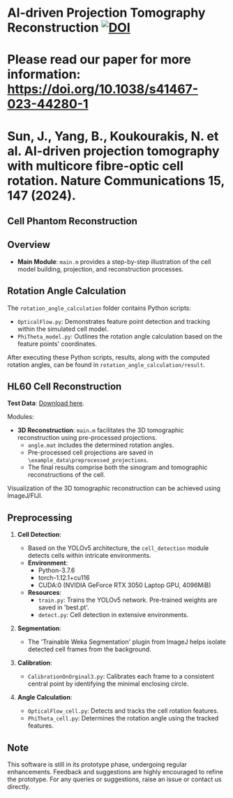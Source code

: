 # AI-driven Projection Tomography Reconstruction [![DOI](https://zenodo.org/badge/701621740.svg)](https://zenodo.org/doi/10.5281/zenodo.10124420)
# Please read our paper for more information: https://doi.org/10.1038/s41467-023-44280-1
# Sun, J., Yang, B., Koukourakis, N. et al. AI-driven projection tomography with multicore fibre-optic cell rotation. Nature Communications 15, 147 (2024).

## Cell Phantom Reconstruction

## Overview
- **Main Module**: `main.m` provides a step-by-step illustration of the cell model building, projection, and reconstruction processes.

## Rotation Angle Calculation
The `rotation_angle_calculation` folder contains Python scripts:
- `OpticalFlow.py`: Demonstrates feature point detection and tracking within the simulated cell model.
- `PhiTheta_model.py`: Outlines the rotation angle calculation based on the feature points' coordinates.

After executing these Python scripts, results, along with the computed rotation angles, can be found in `rotation_angle_calculation/result`.

## HL60 Cell Reconstruction

**Test Data**: [Download here](https://doi.org/10.6084/m9.figshare.24523618).

Modules:
- **3D Reconstruction**: `main.m` facilitates the 3D tomographic reconstruction using pre-processed projections.
  - `angle.mat` includes the determined rotation angles.
  - Pre-processed cell projections are saved in `\example_data\preprocessed_projections`.
  - The final results comprise both the sinogram and tomographic reconstructions of the cell.
  
Visualization of the 3D tomographic reconstruction can be achieved using ImageJ/FIJI.

## Preprocessing

1. **Cell Detection**:
   - Based on the YOLOv5 architecture, the `cell_detection` module detects cells within intricate environments.
   - **Environment**:
     - Python-3.7.6
     - torch-1.12.1+cu116
     - CUDA:0 (NVIDIA GeForce RTX 3050 Laptop GPU, 4096MiB)
   - **Resources**: 
     - `train.py`: Trains the YOLOv5 network. Pre-trained weights are saved in 'best.pt'.
     - `detect.py`: Cell detection in extensive environments.
     
2. **Segmentation**: 
   - The 'Trainable Weka Segmentation' plugin from ImageJ helps isolate detected cell frames from the background.

3. **Calibration**: 
   - `CalibrationOnOrginal3.py`: Calibrates each frame to a consistent central point by identifying the minimal enclosing circle.

4. **Angle Calculation**:
     - `OpticalFlow_cell.py`: Detects and tracks the cell rotation features.
     - `PhiTheta_cell.py`: Determines the rotation angle using the tracked features.

## Note
This software is still in its prototype phase, undergoing regular enhancements. Feedback and suggestions are highly encouraged to refine the prototype. For any queries or suggestions, raise an issue or contact us directly.
